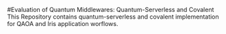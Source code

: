 #Evaluation of Quantum Middlewares: Quantum-Serverless and Covalent
This Repository contains quantum-serverless and covalent implementation for QAOA and Iris application worflows. 
